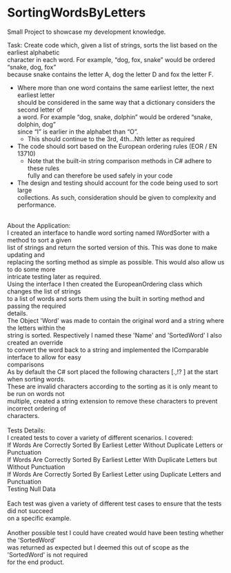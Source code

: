 # SortingWordsByLetters

Small Project to showcase my development knowledge.

Task: 
Create code which, given a list of strings, sorts the list based on the earliest alphabetic</br>
character in each word. For example, “dog, fox, snake” would be ordered “snake, dog, fox”</br>
because snake contains the letter A, dog the letter D and fox the letter F.</br>
* Where more than one word contains the same earliest letter, the next earliest letter </br>
  should be considered in the same way that a dictionary considers the second letter of</br>
  a word. For example “dog, snake, dolphin” would be ordered “snake, dolphin, dog”</br>
  since “I” is earlier in the alphabet than “O”.</br>
  * This should continue to the 3rd, 4th…Nth letter as required</br>
* The code should sort based on the European ordering rules (EOR / EN 13710)</br>
  * Note that the built-in string comparison methods in C# adhere to these rules</br>
    fully and can therefore be used safely in your code</br>
* The design and testing should account for the code being used to sort large</br>
  collections. As such, consideration should be given to complexity and performance.</br>
</br>
About the Application:</br>
I created an interface to handle word sorting named IWordSorter with a method to sort a given </br>
list of strings and return the sorted version of this. This was done to make updating and </br>
replacing the sorting method as simple as possible. This would also allow us to do some more </br>
intricate testing later as required.</br>
Using the interface I then created the EuropeanOrdering class which changes the list of strings</br>
to a list of words and sorts them using the built in sorting method and passing the required</br>
details.</br>
The Object 'Word' was made to contain the original word and a string where the letters within the </br>
string is sorted. Respectively I named these 'Name' and 'SortedWord' I also created an override </br>
to convert the word back to a string and implemented the IComparable interface to allow for easy </br>
comparisons</br>
As by default the C# sort placed the following characters [.,!? ] at the start when sorting words.</br>
These are invalid characters according to the sorting as it is only meant to be run on words not </br>
multiple, created a string extension to remove these characters to prevent incorrect ordering of </br>
characters.</br>
</br>
Tests Details:</br>
I created tests to cover a variety of different scenarios. I covered:</br>
If Words Are Correctly Sorted By Earliest Letter Without Duplicate Letters or Punctuation</br>
If Words Are Correctly Sorted By Earliest Letter With Duplicate Letters but Without Punctuation</br>
If Words Are Correctly Sorted By Earliest Letter using Duplicate Letters and Punctuation</br>
Testing Null Data</br>
</br>
Each test was given a variety of different test cases to ensure that the tests did not succeed</br>
on a specific example.</br>
</br>
Another possible test I could have created would have been testing whether the 'SortedWord' </br>
was returned as expected but I deemed this out of scope as the 'SortedWord' is not required </br>
for the end product.</br>
